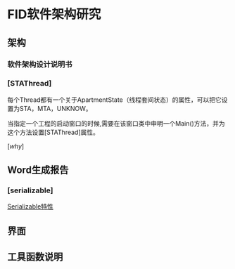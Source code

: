 # FID软件架构研究

## 架构

### 软件架构设计说明书

### [STAThread]

每个Thread都有一个关于ApartmentState（线程套间状态）的属性，可以把它设置为STA，MTA，UNKNOW。

当指定一个工程的启动窗口的时候,需要在该窗口类中申明一个Main()方法，并为这个方法设置[STAThread]属性。

[*why*]

## Word生成报告

### [serializable]

[Serializable特性](http://www.cnblogs.com/GreenLeaves/p/6753261.html)


## 界面

## 工具函数说明
